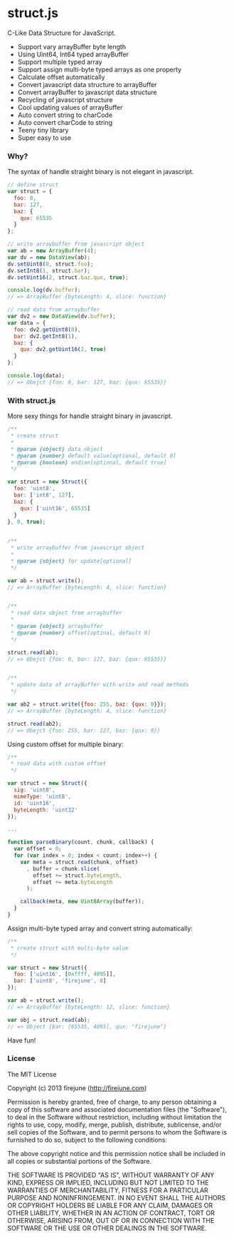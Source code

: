 struct.js
=========

C-Like Data Structure for JavaScript.
* Support vary arrayBuffer byte length
* Using Uint64, Int64 typed arrayBuffer
* Support multiple typed array
* Support assign multi-byte typed arrays as one property
* Calculate offset automatically
* Convert javascript data structure to arrayBuffer
* Convert arrayBuffer to javascript data structure
* Recycling of javascript structure
* Cool updating values of arrayBuffer
* Auto convert string to charCode
* Auto convert charCode to string
* Teeny tiny library
* Super easy to use

### Why?
The syntax of handle straight binary is not elegant in javascript.
```javascript
// define struct
var struct = {
  foo: 0,
  bar: 127,
  baz: {
    qux: 65535
  }
};

// write arraybuffer from javascript object
var ab = new ArrayBuffer(4);
var dv = new DataView(ab);
dv.setUint8(0, struct.foo);
dv.setInt8(1, struct.bar);
dv.setUint16(2, struct.baz.qux, true);

console.log(dv.buffer);
// => ArrayBuffer {byteLength: 4, slice: function}

// read data from arraybuffer
var dv2 = new DataView(dv.buffer);
var data = {
  foo: dv2.getUint8(0),
  bar: dv2.getInt8(1),
  baz: {
    qux: dv2.getUint16(2, true)
  }
};

console.log(data);
// => Obejct {foo: 0, bar: 127, baz: {qux: 65535}}
```

### With struct.js
More sexy things for handle straight binary in javascript.
```javascript
/**
 * create struct
 *
 * @param {object} data object
 * @param {number} default value[optional, default 0]
 * @param {boolean} endian[optional, default true]
 */

var struct = new Struct({
  foo: 'uint8',
  bar: ['int8', 127],
  baz: {
    qux: ['uint16', 65535]
  }
}, 0, true);

  
/**
 * write arraybuffer from javascript object
 *
 * @param {object} for update[optional]
 */

var ab = struct.write();
// => ArrayBuffer {byteLength: 4, slice: function}


/**
 * read data object from arraybuffer
 *
 * @param {object} arraybuffer
 * @param {number} offset[optinal, default 0]
 */

struct.read(ab);
// => Obejct {foo: 0, bar: 127, baz: {qux: 65535}}


/**
 * update data of arrayBuffer with write and read methods
 */

var ab2 = struct.write({foo: 255, baz: {qux: 0}});
// => ArrayBuffer {byteLength: 4, slice: function}

struct.read(ab2);
// => Obejct {foo: 255, bar: 127, baz: {qux: 0}}
```

Using custom offset for multiple binary:
```javascript
/**
 * read data with custom offset
 */

var struct = new Struct({
  sig: 'uint8',
  mimeType: 'uint8',
  id: 'uint16',
  byteLength: 'uint32'
});

...

function parseBinary(count, chunk, callback) {
  var offset = 0;
  for (var index = 0; index < count; index++) {
    var meta = struct.read(chunk, offset)
      , buffer = chunk.slice(
        offset += struct.byteLength,
        offset += meta.byteLength
      );

    callback(meta, new Uint8Array(buffer));
  }
}
```

Assign multi-byte typed array and convert string automatically:
```javascript
/**
 * create struct with multi-byte value
 */

var struct = new Struct({
  foo: ['uint16', [0xffff, 4095]],
  bar: ['uint8', 'firejune', 8]
});

var ab = struct.write();
// => ArrayBuffer {byteLength: 12, slice: function}

var obj = struct.read(ab);
// => Object {bar: [65535, 4095], qux: "firejune"}
```
Have fun!


### License

The MIT License

Copyright (c) 2013 firejune (http://firejune.com)

Permission is hereby granted, free of charge, to any person obtaining a copy of this software and associated documentation files (the "Software"), to deal in the Software without restriction, including without limitation the rights to use, copy, modify, merge, publish, distribute, sublicense, and/or sell copies of the Software, and to permit persons to whom the Software is furnished to do so, subject to the following conditions:

The above copyright notice and this permission notice shall be included in all copies or substantial portions of the Software.

THE SOFTWARE IS PROVIDED "AS IS", WITHOUT WARRANTY OF ANY KIND, EXPRESS OR IMPLIED, INCLUDING BUT NOT LIMITED TO THE WARRANTIES OF MERCHANTABILITY, FITNESS FOR A PARTICULAR PURPOSE AND NONINFRINGEMENT. IN NO EVENT SHALL THE AUTHORS OR COPYRIGHT HOLDERS BE LIABLE FOR ANY CLAIM, DAMAGES OR OTHER LIABILITY, WHETHER IN AN ACTION OF CONTRACT, TORT OR OTHERWISE, ARISING FROM, OUT OF OR IN CONNECTION WITH THE SOFTWARE OR THE USE OR OTHER DEALINGS IN THE SOFTWARE.
